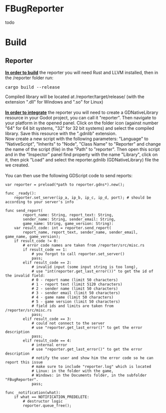 # FBugReporter

todo

# Build

<h2>Reporter</h2>
<b><u>In order to build</u></b> the reporter you will need Rust and LLVM installed, then in the /reporter folder run:
<pre>
cargo build --release
</pre>
Compiled library will be located at /reporter/target/release/ (with the extension ".dll" for Windows and ".so" for Linux)<br>
<br>
<b><u>In order to integrate</u></b> the reporter you will need to create a GDNativeLibrary resource in your Godot project, you can call it "reporter". Then navigate to your platform in the opened panel. Click on the folder icon (against number "64" for 64 bit systems, "32" for 32 bit systems) and select the compiled library. Save this resource with the ".gdnlib" extension.<br>
Now create a new script with the following parameters: "Language" to "NativeScript", "Inherits" to "Node", "Class Name" to "Reporter" and change the name of the script (file) in the "Path" to "reporter". Then open this script and in the "Inspector" panel find property with the name "Library", click on it, then pick "Load" and select the reporter.gdnlib (GDNativeLibrary) file the we created.<br><br>
You can then use the following GDScript code to send reports:

```gdscript
var reporter = preload(*path to reporter.gdns*).new();

func _ready():
    reporter.set_server(ip_a, ip_b, ip_c, ip_d, port); # should be according to your server's info

func send_report(
        report_name: String, report_text: String,
        sender_name: String, sender_email: String,
        game_name: String, game_version: String):
    var result_code: int = reporter.send_report(
        report_name, report_text, sender_name, sender_email, game_name, game_version);
    if result_code != 0:
        # error code names are taken from /reporter/src/misc.rs
        if result_code == 1:
            # you forgot to call reporter.set_server()
            pass;
        elif result_code == 2:
            # invalid input (some input string is too long),
            # use "int(reporter.get_last_error())" to get the id of the invalid field:
            # 0 - report name (limit 50 characters)
            # 1 - report text (limit 5120 characters)
            # 2 - sender name (limit 50 characters)
            # 3 - sender email (limit 50 characters)
            # 4 - game name (limit 50 characters)
            # 5 - game version (limit 50 characters)
            # field ids and limits are taken from /reporter/src/misc.rs
            pass;
        elif result_code == 3:
            # could not connect to the server
            # use "reporter.get_last_error()" to get the error description
            pass;
        elif result_code == 4:
            # internal error
            # use "reporter.get_last_error()" to get the error description
            # notify the user and show him the error code so he can report this issue
            # make sure to include "reporter.log" which is located
            # Linux: in the folder with the game,
            # Windows: in the Documents folder, in the subfolder "FBugReporter".
            pass;

func _notification(what):
    if what == NOTIFICATION_PREDELETE:
        # destructor logic
        reporter.queue_free();
```

